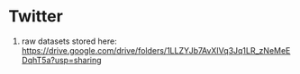 # Twitter
1. raw datasets stored here: https://drive.google.com/drive/folders/1LLZYJb7AvXIVq3Jq1LR_zNeMeEDqhT5a?usp=sharing
